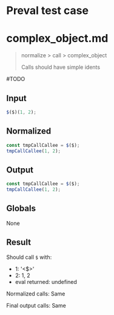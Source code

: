 # Preval test case

# complex_object.md

> normalize > call > complex_object
>
> Calls should have simple idents

#TODO

## Input

`````js filename=intro
$($)(1, 2);
`````

## Normalized

`````js filename=intro
const tmpCallCallee = $($);
tmpCallCallee(1, 2);
`````

## Output

`````js filename=intro
const tmpCallCallee = $($);
tmpCallCallee(1, 2);
`````

## Globals

None

## Result

Should call `$` with:
 - 1: '<$>'
 - 2: 1, 2
 - eval returned: undefined

Normalized calls: Same

Final output calls: Same
